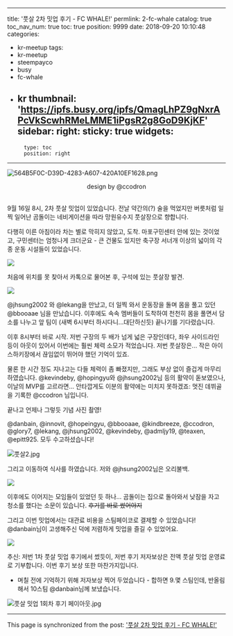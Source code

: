 
---
title: '풋살 2차 밋업 후기 - FC WHALE!'
permlink: 2-fc-whale
catalog: true
toc_nav_num: true
toc: true
position: 9999
date: 2018-09-20 10:10:48
categories:
- kr-meetup
tags:
- kr-meetup
- steempayco
- busy
- fc-whale
- kr
thumbnail: 'https://ipfs.busy.org/ipfs/QmagLhPZ9gNxrAPcVkScwhRMeLMME1iPgsR2g8GoD9KjKF'
sidebar:
    right:
        sticky: true
widgets:
    -
        type: toc
        position: right
---


![564B5F0C-D39D-4283-A607-420A10EF1628.png](https://ipfs.busy.org/ipfs/QmagLhPZ9gNxrAPcVkScwhRMeLMME1iPgsR2g8GoD9KjKF)
<center> design by @ccodron</center>
<br>

9월 16일 8시, 2차 풋살 밋업이 있었습니다. 전날 약간의(?) 술을 먹었지만 버릇처럼 일찍 일어난 곰돌이는 네비게이션을 따라 망원유수지 풋살장으로 향합니다.

다행히 이른 아침이라 차는 별로 막히지 않았고, 도착. 마포구민센터 안에 있는 것이었고, 구민센터는 엄청나게 크더군요 - 큰 건물도 있지만 축구장 서너개 이상의 넓이의 각종 운동 시설들이 있었습니다.

![](https://i.imgur.com/AYSX7fa.jpg)
<br>

처음에 위치를 못 찾아서 카톡으로 물어본 후, 구석에 있는 풋살장 발견. 

![](https://i.imgur.com/anRY3IA.jpg)
<br>

@jhsung2002 와 @lekang을 만났고, 더 일찍 와서 운동장을 돌며 몸을 풀고 있던 @bbooaae 님을 만났습니다. 이후에도 속속 멤버들이 도착하여 천천히 몸을 풀면서 담소를 나누고 앞 팀이 (새벽 6시부터 하시다니...대단하신듯) 끝나기를 기다렸습니다.

이후 8시부터 바로 시작. 저번 구장의 두 배가 넘게 넓은 구장인데다, 좌우 사이드라인 등이 아웃이 있어서 이번에는 훨씬 체력 소모가 적었습니다. 저번 풋살장은... 작은 아이스하키장에서 끊임없이 뛰어야 했던 기억이 있죠.

물론 한 시간 정도 지나고는 다들 체력이 좀 빠졌지만, 그래도 부상 없이 즐겁게 마무리하였습니다.   @kevindeby, @hopingyu와 @jhsung2002님 등의 활약이 돋보였으나, 이날의 MVP를 고르라면... 안타깝게도 이분의 활약에는 미치지 못하겠죠: 멋진 데뷔골을 기록한 @ccodron 님입니다. 

끝나고 언제나 그렇듯 기념 사진 촬영!

@danbain, @innovit, @hopeingyu, @bbooaae, @kindbreeze, @ccodron, @glory7, @lekang, @jhsung2002, @kevindeby, @admljy19, @teaxen, @epitt925. 모두 수고하셨습니다! 

![풋살2.jpg](https://ipfs.busy.org/ipfs/QmX1muiFQfsZbCPZmYVoxTgf2pmKGUd6rYJEtX5VgMC1dq)
<br>

그리고 이동하여 식사를 하였습니다. 저와 @jhsung2002님은 오리불백.

![](https://i.imgur.com/TE4XVWw.jpg)
<br>

이후에도 이어지는 모임들이 있었던 듯 하나... 곰돌이는 집으로 돌아와서 낮잠을 자고 청소를 했다는 소문이 있습니다. ~~후기를 바로 썼어야지~~

그리고 이번 밋업에서는 대관료 비용을 스팀페이코로 결제할 수 있었습니다! @danbain님이 고생해주신 덕에 저렴하게 밋업을 즐길 수 있었어요.

![](https://i.imgur.com/1apeHey.jpg)
<br>

추신: 저번 1차 풋살 밋업 후기에서 썼듯이, 저번 후기 저자보상은 전액 풋살 밋업 운영료로 기부합니다. 이번 후기 보상 또한 마찬가지입니다. 

* 며칠 전에 기억하기 위해 저자보상 찍어 두었습니다 - 합하면 9.몇 스팀인데, 반올림해서 10스팀 @danbain님께 보냈습니다.

![풋살 밋업 1회차 후기 페이아웃.jpg](https://ipfs.busy.org/ipfs/QmdCmrtf9B4sNProFkd5oLpgY2iGoo9hvnMY42yv66F4qY)


- - -

This page is synchronized from the post: ['풋살 2차 밋업 후기 - FC WHALE!'](https://steemit.com/@glory7/2-fc-whale)
